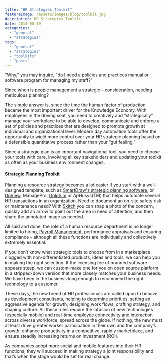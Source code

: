 ```yaml
---
title: "HR Strategies Toolkit"
featureImage: /assets/images/blog/toolkit.jpg
description: HR Strategies Toolkit
date: 2014-05-19
categories: 
  - "general"
  - "strategies"
tags: 
  - "general"
  - "strategies"
  - "toolkits"
  - "posts"
---
```


"Why," you may inquire, "do I need a policies and practices manual or software program for managing my staff?”

Since when is people management a strategic – consideration, needing meticulous planning?

The simple answer is, since the time the human factor of production became the most important driver for the Knowledge Economy. With employees in the driving seat, you need to creatively and “strategically” manage your workplace to be able to develop, communicate and enforce a set of policies and practices that are designed to promote growth at individual and organizational level. Modern day automation tools offer the opportunity to wield more control over your HR strategic planning based on a defensible quantitative process rather than your “gut feeling.”

Since a strategic plan is an important navigational tool, you need to choose your tools with care, involving all key stakeholders and updating your toolkit as often as your business environment changes.

#### Strategic Planning Toolkit

Planning a resource strategy becomes a lot easier if you start with a well-designed template, such as [SmartDraw's strategic planning software](http://www.smartdraw.com/software/strategic-planning-software.htm), or [DoView](http://www.doview.com/), ManagePro, [GoldSim](http://www.goldsim.com/Home/) or ApHusys(TM) that helps automate several HR transactions in an organization. Need to document an on-site safety risk or maintenance need? With [Skitch](http://evernote.com/skitch/) you can snap a photo of the concern, quickly add an arrow to point out the area in need of attention, and then share the annotated image as needed.

All said and done, the role of a human resource department is no longer limited to hiring, [Payroll Management](https://www.easyhrworld.com/features/payroll-software-india/), performance appraisals and ensuring compliance – although all these functions are individually and collectively extremely essential.

If you don’t know what strategic tools to choose from in a marketplace clogged with non-differentiated products, ideas and tools, we can help you in making the right selection. If the licensing fee of branded software appears steep, we can custom-make one for you on open source platform in a stripped-down version that more closely matches your business needs. We have been in the business long enough to recommend the right technology to a customer.

These days, the new breed of HR professionals are called upon to behave as development consultants, helping to determine priorities, setting an aggressive agenda for growth; designing work flows; crafting strategy, and shaping culture. All these roles require the infusion of new technologies (especially mobile) and real-time employee connectivity and interaction across diverse workforce, spread across the globe. If nothing, the new must at least drive greater worker participation in their own and the company’s growth, enhance productivity in a competitive, rapidly marketplace, and ensure steadily increasing returns on investment (ROI).

As companies adopt more social and mobile features into their HR functions, they will succeed in making strategy a joint responsibility and that’s when the stage would be set for real change.
